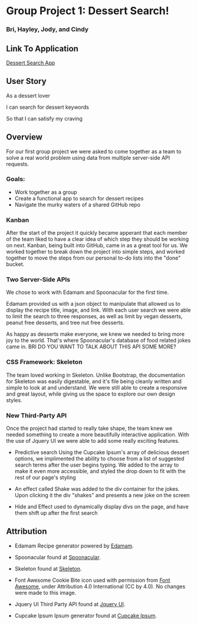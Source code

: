 # Group Project 1: Dessert Search!

### Bri, Hayley, Jody, and Cindy

## Link To Application

[Dessert Search App](https://hmbudzinski.github.io/OfficialProjectOne/)

## User Story

As a dessert lover

I can search for dessert keywords

So that I can satisfy my craving

## Overview

For our first group project we were asked to come together as a team to solve a
real world problem using data from multiple server-side API requests.

### Goals:

- Work together as a group
- Create a functional app to search for dessert recipes
- Navigate the murky waters of a shared GitHub repo

### Kanban

After the start of the project it quickly became apperant that each member of
the team liked to have a clear idea of which step they should be working on
next. Kanban, being built into GitHub, came in as a great tool for us. We worked
together to break down the project into simple steps, and worked together to
move the steps from our personal to-do lists into the "done" bucket.

### Two Server-Side APIs

We chose to work with Edamam and Spoonacular for the first time.

Edamam provided us with a json object to manipulate that allowed us to display
the recipe title, image, and link. With each user search we were able to limit
the search to three responses, as well as limit by vegan desserts, peanut free
desserts, and tree nut free desserts.

As happy as desserts make everyone, we knew we needed to bring more joy to the
world. That's where Spoonacular's database of food related jokes came in. BRI DO
YOU WANT TO TALK ABOUT THIS API SOME MORE?

### CSS Framework: Skeleton

The team loved working in Skeleton. Unlike Bootstrap, the documentation for
Skeleton was easily digestable, and it's file being cleanly written and simple
to look at and understand. We were still able to create a responsive and great
layout, while giving us the space to explore our own design styles.

### New Third-Party API

Once the project had started to really take shape, the team knew we needed
something to create a more beautifully interactive application. With the use of
Jquery UI we were able to add some really exciting features.

- Predictive search Using the Cupcake Ipsum's array of delicious dessert
  options, we implimented the ability to choose from a list of suggested search
  terms after the user begins typing. We added to the array to make it even more
  accessible, and styled the drop down to fit with the rest of our page's
  styling

- An effect called Shake was added to the div container for the jokes. Upon clicking 
  it the div "shakes" and presents a new joke on the screen

- Hide and Effect used to dynamically display divs on the page, and have them shift
  up after the first search

## Attribution

- Edamam Recipe generator powered by [Edamam](https://www.edamam.com/).

- Spoonacular found at [Spoonacular](https://spoonacular.com/food-api).

- Skeleton found at [Skeleton](http://getskeleton.com/).

- Font Awesome Cookie Bite icon used with permission from
  [Font Awesome](https://fontawesome.com/), under Attribution 4.0 International
  (CC by 4.0). No changes were made to this image.

- Jquery UI Third Party API found at [Jquery UI](https://jqueryui.com/).

- Cupcake Ipsum Ipsum generator found at [Cupcake Ipsum](cupcakeipsum.com/).
